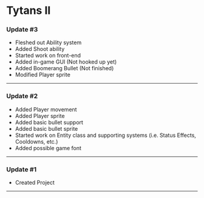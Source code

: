 # Tytans II

### Update #3
* Fleshed out Ability system
* Added Shoot ability
* Started work on front-end
* Added in-game GUI (Not hooked up yet)
* Added Boomerang Bullet (Not finished)
* Modified Player sprite

------
### Update #2
* Added Player movement
* Added Player sprite
* Added basic bullet support
* Added basic bullet sprite
* Started work on Entity class and supporting systems (i.e. Status Effects, Cooldowns, etc.)
* Added possible game font

------
### Update #1
* Created Project

------